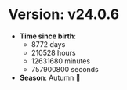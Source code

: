 # Version: v24.0.6
- **Time since birth**:
  - 8772 days
  - 210528 hours
  - 12631680 minutes
  - 757900800 seconds
- **Season**: Autumn 🍁
